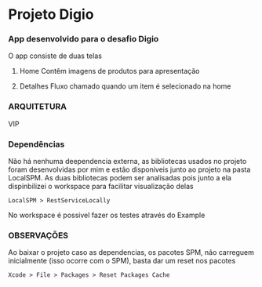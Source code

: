 # Projeto Digio

### App desenvolvido para o desafio Digio

O app consiste de duas telas

1. Home
   Contêm imagens de produtos para apresentação

2. Detalhes
   Fluxo chamado quando um item é selecionado na home

### ARQUITETURA
   VIP

### Dependências
  Não há nenhuma deependencia externa, as bibliotecas usados no projeto foram desenvolvidas por mim e estão disponiveis junto ao projeto
  na pasta LocalSPM. As duas bibliotecas podem ser analisadas pois junto a ela dispinbilizei o workspace para facilitar visualização delas

    LocalSPM > RestServiceLocally

  No workspace é possivel fazer os testes através do Example

### OBSERVAÇÕES
  Ao baixar o projeto caso as dependencias, os pacotes SPM, não carreguem inicialmente (isso ocorre com o SPM), basta dar um reset nos pacotes

    Xcode > File > Packages > Reset Packages Cache
